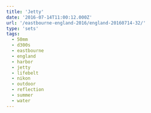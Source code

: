 ```yaml
---
title: 'Jetty'
date: '2016-07-14T11:00:12.000Z'
url: '/eastbourne-england-2016/england-20160714-32/'
type: 'sets'
tags:
  - 50mm
  - d300s
  - eastbourne
  - england
  - harbor
  - jetty
  - lifebelt
  - nikon
  - outdoor
  - reflection
  - summer
  - water
---
```

